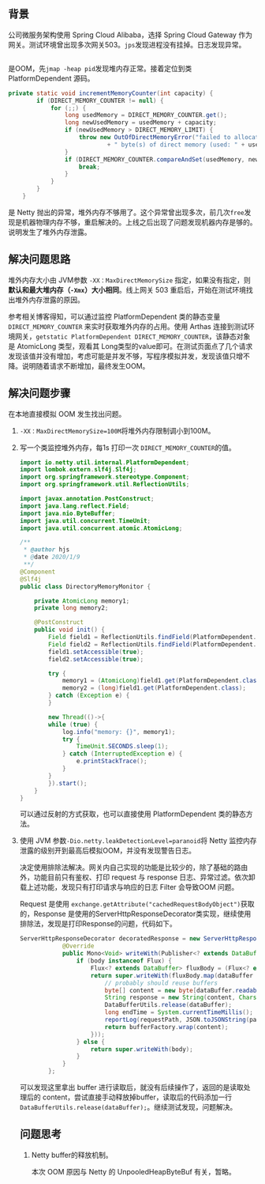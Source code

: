## 背景

公司微服务架构使用 Spring Cloud Alibaba，选择 Spring Cloud Gateway 作为网关。测试环境曾出现多次网关503。```jps```发现进程没有挂掉。日志发现异常。

```

```

是OOM，先```jmap -heap pid```发现堆内存正常。接着定位到类 PlatformDependent 源码。

```java
private static void incrementMemoryCounter(int capacity) {
        if (DIRECT_MEMORY_COUNTER != null) {
            for (;;) {
                long usedMemory = DIRECT_MEMORY_COUNTER.get();
                long newUsedMemory = usedMemory + capacity;
                if (newUsedMemory > DIRECT_MEMORY_LIMIT) {
                    throw new OutOfDirectMemoryError("failed to allocate " + capacity
                            + " byte(s) of direct memory (used: " + usedMemory + ", max: " + DIRECT_MEMORY_LIMIT + ')');
                }
                if (DIRECT_MEMORY_COUNTER.compareAndSet(usedMemory, newUsedMemory)) {
                    break;
                }
            }
        }
    }
```

是 Netty 抛出的异常，堆外内存不够用了。这个异常曾出现多次，前几次```free```发现是机器物理内存不够，重启解决的。上线之后出现了问题发现机器内存是够的。说明发生了堆外内存泄露。

## 解决问题思路

堆外内存大小由 JVM参数 ```-XX：MaxDirectMemorySize``` 指定，如果没有指定，则**默认和最大堆内存（```-Xmx```）大小相同**。线上网关 503 重启后，开始在测试环境找出堆外内存泄露的原因。

参考相关博客得知，可以通过监控 PlatformDependent 类的静态变量 ```DIRECT_MEMORY_COUNTER``` 来实时获取堆外内存的占用。使用 Arthas 连接到测试环境网关，```getstatic PlatformDependent DIRECT_MEMORY_COUNTER```，该静态对象是 AtomicLong 类型，观看其 Long类型的value即可。在测试页面点了几个请求发现该值并没有增加，考虑可能是并发不够，写程序模拟并发，发现该值只增不降。说明随着请求不断增加，最终发生OOM。

## 解决问题步骤

在本地直接模拟 OOM 发生找出问题。

1. ```-XX：MaxDirectMemorySize=100M```将堆外内存限制调小到100M。

2. 写一个类监控堆外内存，每1s 打印一次 ```DIRECT_MEMORY_COUNTER```的值。

   ```java
   import io.netty.util.internal.PlatformDependent;
   import lombok.extern.slf4j.Slf4j;
   import org.springframework.stereotype.Component;
   import org.springframework.util.ReflectionUtils;
   
   import javax.annotation.PostConstruct;
   import java.lang.reflect.Field;
   import java.nio.ByteBuffer;
   import java.util.concurrent.TimeUnit;
   import java.util.concurrent.atomic.AtomicLong;
   
   /**
    * @author hjs
    * @date 2020/1/9
    **/
   @Component
   @Slf4j
   public class DirectoryMemoryMonitor {
   
       private AtomicLong memory1;
       private long memory2;
   
       @PostConstruct
       public void init() {
           Field field1 = ReflectionUtils.findField(PlatformDependent.class, "DIRECT_MEMORY_COUNTER");
           Field field2 = ReflectionUtils.findField(PlatformDependent.class, "DIRECT_MEMORY_LIMIT");
           field1.setAccessible(true);
           field2.setAccessible(true);
   
           try {
               memory1 = (AtomicLong)field1.get(PlatformDependent.class);
               memory2 = (long)field1.get(PlatformDependent.class);
           } catch (Exception e) {
           }
   
           new Thread(()->{
           while (true) {
               log.info("memory: {}", memory1);
               try {
                   TimeUnit.SECONDS.sleep(1);
               } catch (InterruptedException e) {
                   e.printStackTrace();
               }
           }
           }).start();
       }
   }
   ```

   可以通过反射的方式获取，也可以直接使用 PlatformDependent 类的静态方法。

3. 使用 JVM 参数```-Dio.netty.leakDetectionLevel=paranoid```将 Netty 监控内存泄露的级别开到最高后模拟OOM，并没有发现警告日志。

   决定使用排除法解决。网关内自己实现的功能是比较少的，除了基础的路由外，功能目前只有鉴权、打印 request 与 response 日志、异常过滤。依次卸载上述功能，发现只有打印请求与响应的日志 Filter 会导致OOM 问题。

   Request 是使用 ```exchange.getAttribute("cachedRequestBodyObject")```获取的，Response 是使用的ServerHttpResponseDecorator类实现，继续使用排除法，发现是打印Response的问题，代码如下。

   ```java
   ServerHttpResponseDecorator decoratedResponse = new ServerHttpResponseDecorator(response) {
               @Override
               public Mono<Void> writeWith(Publisher<? extends DataBuffer> body) {
                   if (body instanceof Flux) {
                       Flux<? extends DataBuffer> fluxBody = (Flux<? extends DataBuffer>) body;
                       return super.writeWith(fluxBody.map(dataBuffer -> {
                           // probably should reuse buffers
                           byte[] content = new byte[dataBuffer.readableByteCount()];
                           String response = new String(content, Charset.forName("UTF-8"));
                           DataBufferUtils.release(dataBuffer);
                           long endTime = System.currentTimeMillis();
                           reportLog(requestPath, JSON.toJSONString(param), remoteAddress, startTime, endTime, response, userAgent, deviceType, appVersion, mid, null, null, null);
                           return bufferFactory.wrap(content);
                       }));
                   } else {
                       return super.writeWith(body);
                   }
               }
           };
   ```

   可以发现这里拿出 buffer 进行读取后，就没有后续操作了，返回的是读取处理后的 content，尝试直接手动释放掉buffer，读取后的代码添加一行 ```DataBufferUtils.release(dataBuffer);```。继续测试发现，问题解决。

   ## 问题思考

   1. Netty buffer的释放机制。

      本次 OOM 原因与 Netty 的 UnpooledHeapByteBuf 有关，暂略。

